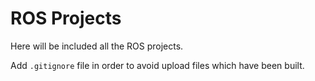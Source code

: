 # ROS Projects

Here will be included all the ROS projects.

Add ``.gitignore`` file in order to avoid upload files which have been built.
